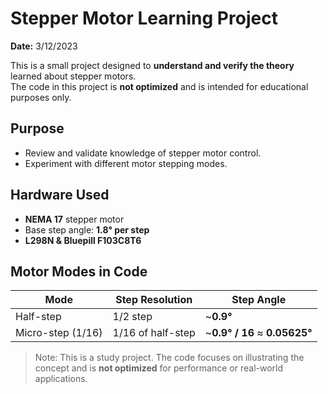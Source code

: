 # Stepper Motor Learning Project
**Date:** 3/12/2023

This is a small project designed to **understand and verify the theory** learned about stepper motors.  
The code in this project is **not optimized** and is intended for educational purposes only.

## Purpose
- Review and validate knowledge of stepper motor control.
- Experiment with different motor stepping modes.

## Hardware Used
- **NEMA 17** stepper motor  
- Base step angle: **1.8° per step**
- **L298N & Bluepill F103C8T6**

## Motor Modes in Code
| Mode | Step Resolution | Step Angle |
|------|----------------|------------|
| Half-step | 1/2 step | ~**0.9°** |
| Micro-step (1/16) | 1/16 of half-step | ~**0.9° / 16** ≈ **0.05625°** |

> Note: This is a study project. The code focuses on illustrating the concept and is **not optimized** for performance or real-world applications.




